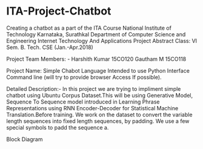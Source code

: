 # ITA-Project-Chatbot
Creating a chatbot as a part of the ITA Course
National Institute of Technology Karnataka, Surathkal
 	  	 Department of Computer Science and Engineering
Internet Technology And Applications Project Abstract
Class: VI Sem. B. Tech. CSE (Jan.-Apr.2018)

Project Team Members: -
Harshith Kumar 15CO120
Gautham M 15CO118 

Project Name: Simple  Chabot
Language Intended to use Python 
Interface Command line (will try to provide browser Access If possible).

Detailed Description:-
In this project we are trying to impliment simple chatbot using Ubuntu Corpus Dataset.This will be using Generative Model, Sequence To Sequence model introduced in Learning Phrase Representations using RNN Encoder-Decoder for Statistical Machine Translation.Before training. We work on the dataset to convert the variable length sequences into fixed length sequences, by padding. We use a few special symbols to padd the sequence a.

Block Diagram

